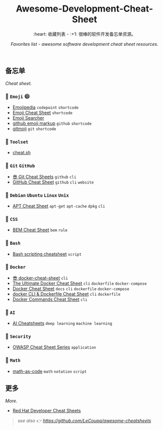 <div align="center">
  <h1>Awesome-Development-Cheat-Sheet</h1>

  <p>:heart: 收藏列表 - :+1: 很棒的软件开发备忘单资源。</p>
  <p><i>Favorites list - awesome software development cheat sheet resources.</i></p>
</div>

<br />

## 备忘单

_Cheat sheet._

### :bookmark: `Emoji` :smile:

- [Emojipedia](https://emojipedia.org/) `codepoint` `shortcode`
- [Emoji Cheat Sheet](https://www.webfx.com/tools/emoji-cheat-sheet/) `shortcode`
- [Emoji Searcher](https://emoji.muan.co/)
- [github emoji markup](https://gist.github.com/rxaviers/7360908) `github` `shortcode`
- [gitmoji](https://gitmoji.dev/) `git` `shortcode`

### :bookmark: `Toolset`

- [cheat.sh](https://cheat.sh/)

### :bookmark: `Git` `GitHub`

- [:sunglasses: Git Cheat Sheets](https://training.github.com/) `github` `cli`
- [GitHub Cheat Sheet](http://git.io/sheet) `github` `cli` `website` 

### :bookmark: `Debian` `Ubuntu` `Linux` `Unix`

- [APT Cheat Sheet](https://blog.packagecloud.io/apt-cheat-sheet/) `apt-get` `apt-cache` `dpkg` `cli`

### :bookmark: `CSS`

- [BEM Cheat Sheet](https://9elements.com/bem-cheat-sheet/) `bem` `rule`

### :bookmark: `Bash`

- [Bash scripting cheatsheet](https://devhints.io/bash) `script`

### :bookmark: `Docker`

- [:sunglasses: docker-cheat-sheet](https://www.docker.com/sites/default/files/d8/2019-09/docker-cheat-sheet.pdf) `cli`
- [The Ultimate Docker Cheat Sheet](https://dockerlabs.collabnix.com/docker/cheatsheet/) `cli` `dockerfile` `docker-compose`
- [Docker Cheat Sheet](https://github.com/wsargent/docker-cheat-sheet) `docs` `cli` `dockerfile` `docker-compose`
- [docker CLI & Dockerfile Cheat Sheet](https://design.jboss.org/redhatdeveloper/marketing/docker_cheatsheet/cheatsheet/images/docker_cheatsheet_r3v2.pdf) `cli` `dockerfile`
- [Docker Commands Cheat Sheet](https://buddy.works/tutorials/docker-commands-cheat-sheet) `cli`

### :bookmark: `AI`

- [AI Cheatsheets](https://github.com/kailashahirwar/cheatsheets-ai) `deep learning` `machine learning`

### :bookmark: `Security`

- [OWASP Cheat Sheet Series](https://cheatsheetseries.owasp.org/index.html) `application`

### :bookmark: `Math`

- [math-as-code](https://github.com/Jam3/math-as-code) `math` `notation` `script`

## 更多

_More._

- [Red Hat Developer Cheat Sheets](https://developers.redhat.com/cheat-sheets)

> _see also :point_right: https://github.com/LeCoupa/awesome-cheatsheets_

